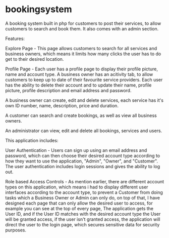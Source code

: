# bookingsystem
A booking system built in php for customers to post their services, to allow customers to search and book them. It also comes with an admin section.

Features:

Explore Page - This page allows customers to search for all services and business owners, which means it limits how many clicks the user has to do get to their desired location.

Profile Page - Each user has a profile page to display their profile picture, name and account type. A business owner has an acitivity tab, to allow customers to keep up to date of their favourite service providers. Each user has the ability to delete their account and to update their name, profile picture, profile description and email address and password.

A business owner can create, edit and delete services, each service has it's own ID number, name, description, price and duration.

A customer can search and create bookings, as well as view all business owners.

An administrator can view, edit and delete all bookings, services and users.

This application includes:

User Authentication - Users can sign up using an email address and password, which can then choose their desired account type according to how they want to use the application, "Admin", "Owner", and "Customer". The user authentication includes login sessions and gives the ability to log out.

Role based Access Controls - As mention earlier, there are different account types on this application, which means i had to display different user interfaces according to the account type, to prevent a Customer from doing tasks which a Business Owner or Admin can only do, on top of that, I have designed each page that can only allow the desired user to access, for example you can see at the top of every page, The application gets the User ID, and if the User ID matches with the desired account type the User will be granted access, if the user isn't granted access, the application will direct the user to the login page, which secures sensitive data for security purposes.
